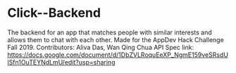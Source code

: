 # Click--Backend
 The backend for an app that matches people with similar interests and allows them to chat with each other.
 Made for the AppDev Hack Challenge Fall 2019.
 Contributors: Aliva Das, Wan Qing Chua
 API Spec link: 
 https://docs.google.com/document/d/1DbZVLRoquEeXP_NgmE159veSRsdUlSfn1OuTEYNdLmU/edit?usp=sharing

